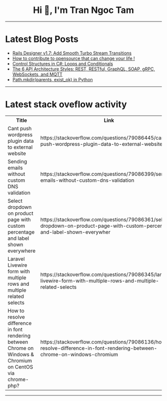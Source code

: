 <h1 align="center">Hi 👋, I'm Tran Ngoc Tam</h1>

---

# Latest Blog Posts 
<!-- BLOG-POST-LIST:START -->
- [Rails Designer v1.7: Add Smooth Turbo Stream Transitions](https://dev.to/railsdesigner/rails-designer-v17-add-smooth-turbo-stream-transitions-4a58)
- [How to contribute to opensource that can change your life !](https://dev.to/dhanushnehru/how-to-contribute-to-opensource-that-can-change-your-life--5c2m)
- [Control Structures in C#: Loops and Conditionals](https://dev.to/iamcymentho/control-structures-in-c-loops-and-conditionals-ade)
- [The 6 API Architecture Styles: REST, RESTful, GraphQL, SOAP, gRPC, WebSockets, and MQTT](https://dev.to/ivannalon/the-6-api-architecture-styles-rest-restful-graphql-soap-grpc-websockets-and-mqtt-2a9h)
- [Path.mkdir&lpar;parents, exist_ok&rpar; in Python](https://dev.to/hyperkai/pathmkdirparents-existok-in-python-3hi6)
<!-- BLOG-POST-LIST:END -->

---

# Latest stack oveflow activity
<table>
  <tr><th>Title</th><th>Link</th></tr>
  <!-- STACKOVERFLOW:START --><tr><td>Cant push wordpress plugin data to external website</td><td>https://stackoverflow.com/questions/79086445/cant-push-wordpress-plugin-data-to-external-website</td></tr><tr><td>Sending emails without custom DNS validation</td><td>https://stackoverflow.com/questions/79086399/sending-emails-without-custom-dns-validation</td></tr><tr><td>Select dropdown on product page with custom percentage and label shown everywhere</td><td>https://stackoverflow.com/questions/79086361/select-dropdown-on-product-page-with-custom-percentage-and-label-shown-everywher</td></tr><tr><td>Laravel Livewire form with multiple rows and multiple related selects</td><td>https://stackoverflow.com/questions/79086345/laravel-livewire-form-with-multiple-rows-and-multiple-related-selects</td></tr><tr><td>How to resolve difference in font rendering between Chrome on Windows &amp; Chromium on CentOS via chrome-php?</td><td>https://stackoverflow.com/questions/79086136/how-to-resolve-difference-in-font-rendering-between-chrome-on-windows-chromium</td></tr><!-- STACKOVERFLOW:END -->
</table>

---


